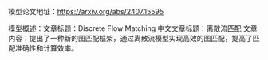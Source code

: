 模型论文地址：https://arxiv.org/abs/2407.15595

模型概述：文章标题：Discrete Flow Matching
中文文章标题：离散流匹配
文章内容：提出了一种新的图匹配框架，通过离散流模型实现高效的图匹配，提高了匹配准确性和计算效率。
